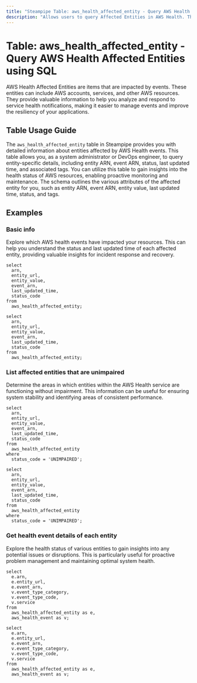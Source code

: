 ```yaml
---
title: "Steampipe Table: aws_health_affected_entity - Query AWS Health Affected Entities using SQL"
description: "Allows users to query Affected Entities in AWS Health. The `aws_health_affected_entity` table provides comprehensive details about each entity affected by AWS Health events. It can be utilized to gain insights into the health status of AWS resources, allowing for proactive monitoring and maintenance."
---
```


# Table: aws_health_affected_entity - Query AWS Health Affected Entities using SQL

AWS Health Affected Entities are items that are impacted by events. These entities can include AWS accounts, services, and other AWS resources. They provide valuable information to help you analyze and respond to service health notifications, making it easier to manage events and improve the resiliency of your applications.

## Table Usage Guide

The `aws_health_affected_entity` table in Steampipe provides you with detailed information about entities affected by AWS Health events. This table allows you, as a system administrator or DevOps engineer, to query entity-specific details, including entity ARN, event ARN, status, last updated time, and associated tags. You can utilize this table to gain insights into the health status of AWS resources, enabling proactive monitoring and maintenance. The schema outlines the various attributes of the affected entity for you, such as entity ARN, event ARN, entity value, last updated time, status, and tags.

## Examples

### Basic info
Explore which AWS health events have impacted your resources. This can help you understand the status and last updated time of each affected entity, providing valuable insights for incident response and recovery.

```sql+postgres
select
  arn,
  entity_url,
  entity_value,
  event_arn,
  last_updated_time,
  status_code
from
  aws_health_affected_entity;
```

```sql+sqlite
select
  arn,
  entity_url,
  entity_value,
  event_arn,
  last_updated_time,
  status_code
from
  aws_health_affected_entity;
```

### List affected entities that are unimpaired
Determine the areas in which entities within the AWS Health service are functioning without impairment. This information can be useful for ensuring system stability and identifying areas of consistent performance.

```sql+postgres
select
  arn,
  entity_url,
  entity_value,
  event_arn,
  last_updated_time,
  status_code
from
  aws_health_affected_entity
where
  status_code = 'UNIMPAIRED';
```

```sql+sqlite
select
  arn,
  entity_url,
  entity_value,
  event_arn,
  last_updated_time,
  status_code
from
  aws_health_affected_entity
where
  status_code = 'UNIMPAIRED';
```

### Get health event details of each entity
Explore the health status of various entities to gain insights into any potential issues or disruptions. This is particularly useful for proactive problem management and maintaining optimal system health.

```sql+postgres
select
  e.arn,
  e.entity_url,
  e.event_arn,
  v.event_type_category,
  v.event_type_code,
  v.service
from
  aws_health_affected_entity as e,
  aws_health_event as v;
```

```sql+sqlite
select
  e.arn,
  e.entity_url,
  e.event_arn,
  v.event_type_category,
  v.event_type_code,
  v.service
from
  aws_health_affected_entity as e,
  aws_health_event as v;
```